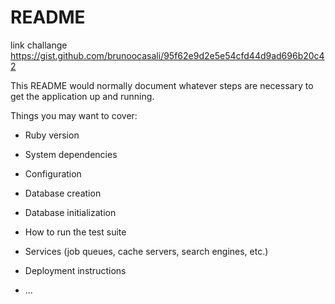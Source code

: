 # README

link challange https://gist.github.com/brunoocasali/95f62e9d2e5e54cfd44d9ad696b20c42


This README would normally document whatever steps are necessary to get the
application up and running.

Things you may want to cover:

* Ruby version

* System dependencies

* Configuration

* Database creation

* Database initialization

* How to run the test suite

* Services (job queues, cache servers, search engines, etc.)

* Deployment instructions

* ...
